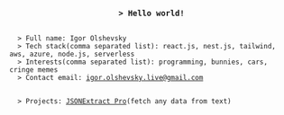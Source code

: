 <h3 align="center"><code>> Hello world!</code></h3>

<pre>
<code>
  > Full name: Igor Olshevsky
  > Tech stack(comma separated list): react.js, nest.js, tailwind, aws, azure, node.js, serverless 
  > Interests(comma separated list): programming, bunnies, cars, cringe memes
  > Contact email: <a href="mailto:igor.olshevsky.live@gmail.com">igor.olshevsky.live@gmail.com</a>
  <br />
  > Projects: <a href="https://rapidapi.com/igor.olshevsky.work/api/jsonextract-pro">JSONExtract Pro</a>(fetch any data from text)
</code>
</pre>
